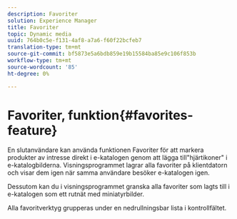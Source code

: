 ```yaml
---
description: Favoriter
solution: Experience Manager
title: Favoriter
topic: Dynamic media
uuid: 764b0c5e-f131-4af8-a7a6-f60f22bcfeb7
translation-type: tm+mt
source-git-commit: bf5873e5a6bdb859e19b15584ba85e9c106f853b
workflow-type: tm+mt
source-wordcount: '85'
ht-degree: 0%

---
```



# Favoriter, funktion{#favorites-feature}

En slutanvändare kan använda funktionen Favoriter för att markera produkter av intresse direkt i e-katalogen genom att lägga till&quot;hjärtikoner&quot; i e-katalogbilderna. Visningsprogrammet lagrar alla favoriter på klientdatorn och visar dem igen när samma användare besöker e-katalogen igen.

Dessutom kan du i visningsprogrammet granska alla favoriter som lagts till i e-katalogen som ett rutnät med miniatyrbilder.

Alla favoritverktyg grupperas under en nedrullningsbar lista i kontrollfältet.
